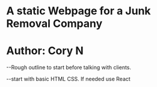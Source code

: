 # A static Webpage for a Junk Removal Company

# Author: Cory N

--Rough outline to start before talking with clients.

--start with basic HTML CSS. If needed use React
